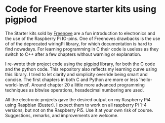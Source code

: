 # Code for Freenove starter kits using pigpiod

The Starter kits sold by [Freenove](https://freenove.com) are a fun introduction to electronics and the use of the Raspberry Pi IO-pins.
One of Freenoves drawbacks is the use of of the deprecated wiringPi library, for which documentation is hard to find nowadays.
For learning programming in C their code is useless as they switch to C++ after a few chapters without warning or explanation.

I re-wrote their project code  using the [pigpiod](https://abyz.me.uk/rpi/pigpio/) library, for both the C code and the python code.
This repository also reflects my learning curve using this library. I tried to let clarity and simplicity override being smart and concise.
The first chapters in both C and Python are more or less 'hello-world-level'. Around chapter 20  a little more advanced programming techniques as bitwise operations, hexadecimal numbering are used.


All the electronic projects gave the desired output on my Raspberry Pi4 using Raspbian (Buster).
I expect them to work on all raspberry Pi 1-4 versions, but not on the  Raspberry Pi5.
Use it at your own risk of course. Suggestions, remarks, and improvements are welcome.
